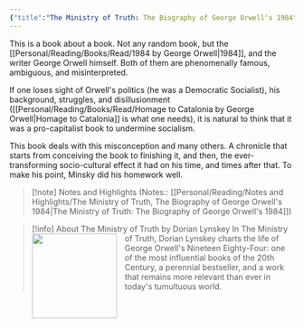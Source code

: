 ```yaml
---
{"title":"The Ministry of Truth: The Biography of George Orwell's 1984","created":"2019-07-07T00:00:00+06:00",", updated":"2023-01-19T16:34:42+06:00","read_count":1,"authors":["Dorian Lynskey"],"isbn10":385544057,"status":"Read","rating":5,"reviewed":true,"cover":"https://images-na.ssl-images-amazon.com/images/S/compressed.photo.goodreads.com/books/1542898290i/41880043.jpg","dg-publish":true,"dg-note-icon":2,"dg-metatags":{"og:image":"https://images-na.ssl-images-amazon.com/images/S/compressed.photo.goodreads.com/books/1542898290i/41880043.jpg"},"tags":["bestreads","history","politics"],"updated":"2023-01-26T16:36:52+06:00","log":[{"status":"Read","timestamp":"2019-11-02T00:00:00+06:00"},{"status":"To Read","timestamp":"2019-07-07T00:00:00+06:00"}],"dg-path":"Reading/Books/Read/The Ministry of Truth by Dorian Lynskey.md","permalink":"/reading/books/read/the-ministry-of-truth-by-dorian-lynskey/","metatags":{"og:image":"https://images-na.ssl-images-amazon.com/images/S/compressed.photo.goodreads.com/books/1542898290i/41880043.jpg"},"dgPassFrontmatter":true,"noteIcon":2}
---
```


This is a book about a book. Not any random book, but the [[Personal/Reading/Books/Read/1984 by George Orwell\|1984]], and the writer George Orwell himself. Both of them are phenomenally famous, ambiguous, and misinterpreted.
  
If one loses sight of Orwell's politics (he was a Democratic Socialist), his background, struggles, and disillusionment ([[Personal/Reading/Books/Read/Homage to Catalonia by George Orwell\|Homage to Catalonia]] is what one needs), it is natural to think that it was a pro-capitalist book to undermine socialism.  
  
This book deals with this misconception and many others. A chronicle that starts from conceiving the book to finishing it, and then, the ever-transforming socio-cultural effect it had on his time, and times after that. To make his point, Minsky did his homework well.

> [!note] Notes and Highlights
> (Notes:: [[Personal/Reading/Notes and Highlights/The Ministry of Truth, The Biography of George Orwell's 1984\|The Ministry of Truth: The Biography of George Orwell's 1984]])

> [!info] About The Ministry of Truth by Dorian Lynskey
><img src="https://books.google.com/books/content?id=rvW8ywEACAAJ&printsec=frontcover&img=1&zoom=1&source=gbs_api" style="float: left; margin-right: 1em;width: 150px; height: auto;" /> In The Ministry of Truth, Dorian Lynskey charts the life of George Orwell's Nineteen Eighty-Four: one of the most influential books of the 20th Century, a perennial bestseller, and a work that remains more relevant than ever in today's tumultuous world.
